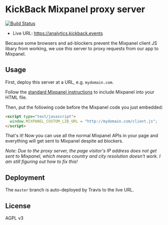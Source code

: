 # KickBack Mixpanel proxy server

[![Build Status](https://travis-ci.org/noblocknoparty/mixpanel-proxy.svg?branch=dev)](https://travis-ci.org/noblocknoparty/mixpanel-proxy)

* Live URL: https://analytics.kickback.events

Because some browsers and ad-blockers prevent the Mixpanel client JS libary from working,
we use this server to proxy requests from our app to Mixpanel.

## Usage

First, deploy this server at a URL, e.g. `mydomain.com`.

Follow the [standard Mixpanel instructions](https://mixpanel.com/help/reference/javascript) to
include Mixpanel into your HTML file.

Then, put the following code before the Mixpanel code you just embedded:

```html
<script type="text/javascript">
  window.MIXPANEL_CUSTOM_LIB_URL = "http://mydomain.com/client.js";
</script>
```

That's it! Now you can use all the normal Mixpanel APIs in your page and
everything will get sent to Mixpanel despite ad blockers.

_Note: Due to the proxy server, the page visitor's IP address does not get
sent to Mixpanel, which means country and city resolution doesn't work. I am
still figuring out how to fix this!_

## Deployment

The `master` branch is auto-deployed by Travis to the live URL.

## License

AGPL v3
